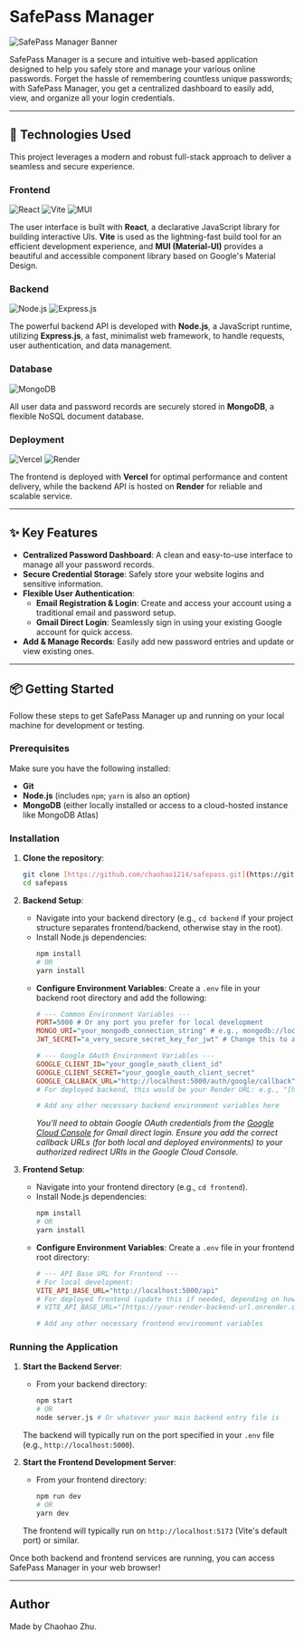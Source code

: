 # SafePass Manager

![SafePass Manager Banner](https://img.shields.io/badge/SafePass-Manager-blueviolet?style=for-the-badge&logo=appveyor)

SafePass Manager is a secure and intuitive web-based application designed to help you safely store and manage your various online passwords. Forget the hassle of remembering countless unique passwords; with SafePass Manager, you get a centralized dashboard to easily add, view, and organize all your login credentials.

---

## 🚀 Technologies Used

This project leverages a modern and robust full-stack approach to deliver a seamless and secure experience.

### Frontend
![React](https://img.shields.io/badge/React-61DAFB?style=for-the-badge&logo=react&logoColor=white)
![Vite](https://img.shields.io/badge/Vite-646CFF?style=for-the-badge&logo=vite&logoColor=white)
![MUI](https://img.shields.io/badge/MUI-007FFF?style=for-the-badge&logo=mui&logoColor=white)

The user interface is built with **React**, a declarative JavaScript library for building interactive UIs. **Vite** is used as the lightning-fast build tool for an efficient development experience, and **MUI (Material-UI)** provides a beautiful and accessible component library based on Google's Material Design.

### Backend
![Node.js](https://img.shields.io/badge/Node.js-339933?style=for-the-badge&logo=node.js&logoColor=white)
![Express.js](https://img.shields.io/badge/Express.js-000000?style=for-the-badge&logo=express&logoColor=white)

The powerful backend API is developed with **Node.js**, a JavaScript runtime, utilizing **Express.js**, a fast, minimalist web framework, to handle requests, user authentication, and data management.

### Database
![MongoDB](https://img.shields.io/badge/MongoDB-47A248?style=for-the-badge&logo=mongodb&logoColor=white)

All user data and password records are securely stored in **MongoDB**, a flexible NoSQL document database.

### Deployment
![Vercel](https://img.shields.io/badge/Vercel-000000?style=for-the-badge&logo=vercel&logoColor=white)
![Render](https://img.shields.io/badge/Render-46E3B7?style=for-the-badge&logo=render&logoColor=white)

The frontend is deployed with **Vercel** for optimal performance and content delivery, while the backend API is hosted on **Render** for reliable and scalable service.

---

## ✨ Key Features

* **Centralized Password Dashboard**: A clean and easy-to-use interface to manage all your password records.
* **Secure Credential Storage**: Safely store your website logins and sensitive information.
* **Flexible User Authentication**:
    * **Email Registration & Login**: Create and access your account using a traditional email and password setup.
    * **Gmail Direct Login**: Seamlessly sign in using your existing Google account for quick access.
* **Add & Manage Records**: Easily add new password entries and update or view existing ones.

---

## 📦 Getting Started

Follow these steps to get SafePass Manager up and running on your local machine for development or testing.

### Prerequisites

Make sure you have the following installed:

* **Git**
* **Node.js** (includes `npm`; `yarn` is also an option)
* **MongoDB** (either locally installed or access to a cloud-hosted instance like MongoDB Atlas)

### Installation

1.  **Clone the repository**:
    ```bash
    git clone [https://github.com/chaohao1214/safepass.git](https://github.com/chaohao1214/safepass.git)
    cd safepass
    ```

2.  **Backend Setup**:
    * Navigate into your backend directory (e.g., `cd backend` if your project structure separates frontend/backend, otherwise stay in the root).
    * Install Node.js dependencies:
        ```bash
        npm install
        # OR
        yarn install
        ```
    * **Configure Environment Variables**: Create a `.env` file in your backend root directory and add the following:
        ```ini
        # --- Common Environment Variables ---
        PORT=5000 # Or any port you prefer for local development
        MONGO_URI="your_mongodb_connection_string" # e.g., mongodb://localhost:27017/safepass_db or your Atlas URI
        JWT_SECRET="a_very_secure_secret_key_for_jwt" # Change this to a strong, random string

        # --- Google OAuth Environment Variables ---
        GOOGLE_CLIENT_ID="your_google_oauth_client_id"
        GOOGLE_CLIENT_SECRET="your_google_oauth_client_secret"
        GOOGLE_CALLBACK_URL="http://localhost:5000/auth/google/callback" # For local development
        # For deployed backend, this would be your Render URL: e.g., "[https://your-render-backend-url.onrender.com/auth/google/callback](https://your-render-backend-url.onrender.com/auth/google/callback)"

        # Add any other necessary backend environment variables here
        ```
        *You'll need to obtain Google OAuth credentials from the [Google Cloud Console](https://console.cloud.google.com/) for Gmail direct login. Ensure you add the correct callback URLs (for both local and deployed environments) to your authorized redirect URIs in the Google Cloud Console.*

3.  **Frontend Setup**:
    * Navigate into your frontend directory (e.g., `cd frontend`).
    * Install Node.js dependencies:
        ```bash
        npm install
        # OR
        yarn install
        ```
    * **Configure Environment Variables**: Create a `.env` file in your frontend root directory:
        ```ini
        # --- API Base URL for Frontend ---
        # For local development:
        VITE_API_BASE_URL="http://localhost:5000/api"
        # For deployed frontend (update this if needed, depending on how your frontend fetches data):
        # VITE_API_BASE_URL="[https://your-render-backend-url.onrender.com/api](https://your-render-backend-url.onrender.com/api)"

        # Add any other necessary frontend environment variables
        ```

### Running the Application

1.  **Start the Backend Server**:
    * From your backend directory:
        ```bash
        npm start
        # OR
        node server.js # Or whatever your main backend entry file is
        ```
    The backend will typically run on the port specified in your `.env` file (e.g., `http://localhost:5000`).

2.  **Start the Frontend Development Server**:
    * From your frontend directory:
        ```bash
        npm run dev
        # OR
        yarn dev
        ```
    The frontend will typically run on `http://localhost:5173` (Vite's default port) or similar.

Once both backend and frontend services are running, you can access SafePass Manager in your web browser!

---

## Author

Made by Chaohao Zhu.
